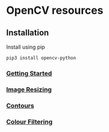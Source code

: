 # OpenCV resources
## Installation
Install using pip 
```bash
pip3 install opencv-python
```
### [Getting Started](https://www.geeksforgeeks.org/opencv-python-tutorial/#getting)
### [Image Resizing](https://www.geeksforgeeks.org/image-resizing-using-opencv-python/)
### [Contours](https://www.geeksforgeeks.org/find-co-ordinates-of-contours-using-opencv-python/)
### [Colour Filtering](https://www.geeksforgeeks.org/filter-color-with-opencv/)

